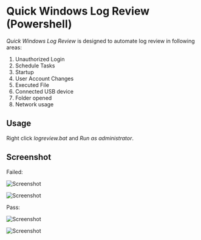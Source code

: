 # Quick Windows Log Review (Powershell)
*Quick Windows Log Review* is designed to automate log review in following areas:
1. Unauthorized Login
2. Schedule Tasks
3. Startup
4. User Account Changes
5. Executed File
6. Connected USB device
7. Folder opened
8. Network usage


## Usage
Right click *logreview.bat* and *Run as administrator*.

## Screenshot

Failed:

![Screenshot](https://1.bp.blogspot.com/-HtRKqUeamPk/XfmdIj8fAMI/AAAAAAAACHk/l8GSNq4G-a4DgXm7-QRmqK3yCm4aDS-iQCLcBGAsYHQ/s400/Picture2.png)

![Screenshot](https://1.bp.blogspot.com/-N376d9UYmtw/XfmdPDTMqII/AAAAAAAACHo/gp2D_aXo-i8B37tDe1mB-grMusvIT8D7gCLcBGAsYHQ/s1200/Picture3.png)

Pass:

![Screenshot](https://1.bp.blogspot.com/-qGJLdjXb69o/XfmdUV8019I/AAAAAAAACHs/usqGt8MU2Owugu6VnyEtdGElwd6Vq8NgwCLcBGAsYHQ/s400/Picture1.png)

![Screenshot](https://1.bp.blogspot.com/-XrSwhCzmBEY/XfmdZJRtHBI/AAAAAAAACH0/PG_IvGeNWhkjJm7yw5dlL0QngrwwC3biACLcBGAsYHQ/s1200/Picture4.png)

